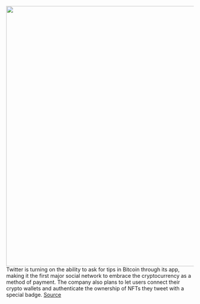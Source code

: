 <img src='https://cdn.vox-cdn.com/thumbor/_uIc77QPBM2rxWXsFueDMODp2oU=/0x0:1920x1080/1200x800/filters:focal(807x387:1113x693)/cdn.vox-cdn.com/uploads/chorus_image/image/69898749/Twitter_NFTs.0.jpeg' width='700px' /><br/>
Twitter is turning on the ability to ask for tips in Bitcoin through its app, making it the first major social network to embrace the cryptocurrency as a method of payment. The company also plans to let users connect their crypto wallets and authenticate the ownership of NFTs they tweet with a special badge.
<a href='https://www.theverge.com/2021/9/23/22689806/twitter-bitcoin-lightning-tipping-nft-authentication'> Source <a/>